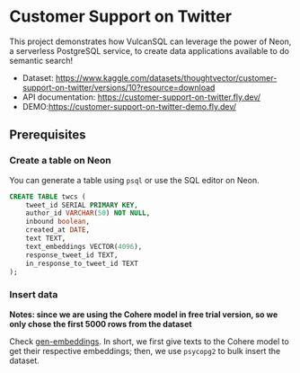 # Customer Support on Twitter

This project demonstrates how VulcanSQL can leverage the power of Neon, a serverless PostgreSQL service, to create data applications available to do semantic search!

- Dataset: https://www.kaggle.com/datasets/thoughtvector/customer-support-on-twitter/versions/10?resource=download
- API documentation: https://customer-support-on-twitter.fly.dev/
- DEMO:https://customer-support-on-twitter-demo.fly.dev/

## Prerequisites

### Create a table on Neon

You can generate a table using `psql` or use the SQL editor on Neon.

```sql
CREATE TABLE twcs (
    tweet_id SERIAL PRIMARY KEY,
    author_id VARCHAR(50) NOT NULL,
    inbound boolean,
    created_at DATE,
    text TEXT,
    text_embeddings VECTOR(4096),
    response_tweet_id TEXT,
    in_response_to_tweet_id TEXT
);
```

### Insert data

**Notes: since we are using the Cohere model in free trial version, so we only chose the first 5000 rows from the dataset**

Check [gen-embeddings](./gen-embeddings/gen_embeddings.py). In short, we first give texts to the Cohere model to get their respective embeddings; then, we use `psycopg2` to bulk insert the dataset.